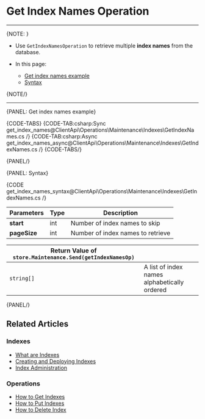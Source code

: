 # Get Index Names Operation

---

{NOTE: }

* Use `GetIndexNamesOperation` to retrieve multiple __index names__ from the database.

* In this page:
    * [Get index names example](../../../../client-api/operations/maintenance/indexes/get-index-names#get-index-names-example)
    * [Syntax](../../../../client-api/operations/maintenance/indexes/get-index-names#syntax)

{NOTE/}

---

{PANEL: Get index names example}

{CODE-TABS}
{CODE-TAB:csharp:Sync get_index_names@ClientApi\Operations\Maintenance\Indexes\GetIndexNames.cs /}
{CODE-TAB:csharp:Async get_index_names_async@ClientApi\Operations\Maintenance\Indexes\GetIndexNames.cs /}
{CODE-TABS/}

{PANEL/}

{PANEL: Syntax}

{CODE get_index_names_syntax@ClientApi\Operations\Maintenance\Indexes\GetIndexNames.cs /}

| Parameters | Type | Description |
| - |- | - |
| __start__ | int | Number of index names to skip |
| __pageSize__ | int   | Number of index names to retrieve |

| Return Value of `store.Maintenance.Send(getIndexNamesOp)` | |
| - | - |
| `string[]` | A list of index names alphabetically ordered |

{PANEL/}

## Related Articles

### Indexes

- [What are Indexes](../../../../indexes/what-are-indexes)
- [Creating and Deploying Indexes](../../../../indexes/creating-and-deploying)
- [Index Administration](../../../../indexes/index-administration)

### Operations

- [How to Get Indexes](../../../../client-api/operations/maintenance/indexes/get-indexes)
- [How to Put Indexes](../../../../client-api/operations/maintenance/indexes/put-indexes)
- [How to Delete Index](../../../../client-api/operations/maintenance/indexes/delete-index)
